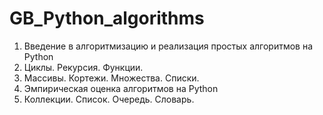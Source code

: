# GB_Python_algorithms

1. Введение в алгоритмизацию и реализация простых алгоритмов на Python
2. Циклы. Рекурсия. Функции.
3. Массивы. Кортежи. Множества. Списки.
4. Эмпирическая оценка алгоритмов на Python
5. Коллекции. Список. Очередь. Словарь.

